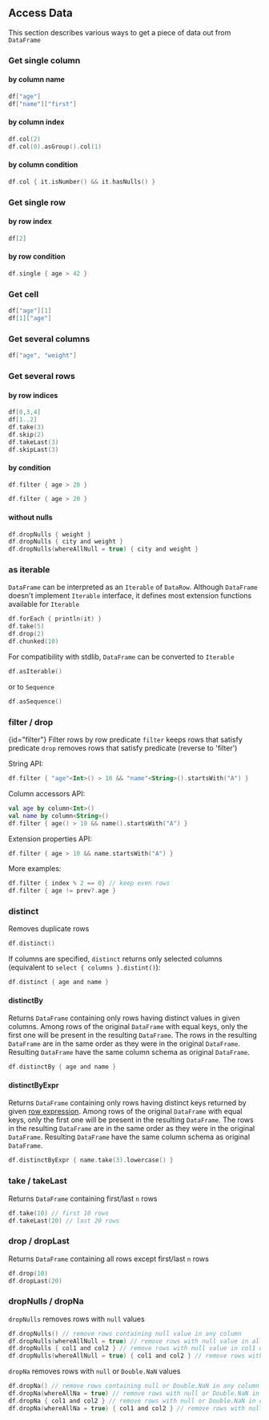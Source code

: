 [//]: # (title: Access)

## Access Data

This section describes various ways to get a piece of data out from `DataFrame`
### Get single column
#### by column name
<!---docs.api.Access.getColumnByName_strings-->
```kotlin
df["age"]
df["name"]["first"]
```
<!---END-->
#### by column index
<!---docs.api.Access.getColumnByIndex-->
```kotlin
df.col(2)
df.col(0).asGroup().col(1)
```
<!---END-->
#### by column condition
<!---docs.api.Access.getColumnByCondition-->
```kotlin
df.col { it.isNumber() && it.hasNulls() }
```
<!---END-->
### Get single row
#### by row index
<!---docs.api.Access.getRowByIndex-->
```kotlin
df[2]
```
<!---END-->
#### by row condition
<!---docs.api.Access.getRowByCondition_properties-->
```kotlin
df.single { age > 42 }
```
<!---END-->
### Get cell
<!---docs.api.Access.getCell_strings-->
```kotlin
df["age"][1]
df[1]["age"]
```
<!---END-->
### Get several columns
<!---docs.api.Access.getColumnsByName_strings-->
```kotlin
df["age", "weight"]
```
<!---END-->
### Get several rows
#### by row indices
<!---docs.api.Access.getRowsByIndices-->
```kotlin
df[0,3,4]
df[1..2]
df.take(3)
df.skip(2)
df.takeLast(3)
df.skipLast(3)
```
<!---END-->
#### by condition
<!---docs.api.Access.getRowsByCondition_properties-->
```kotlin
df.filter { age > 20 }
```
<!---docs.api.Access.getRowsByCondition_accessors-->
```kotlin
df.filter { age > 20 }
```
<!---END-->
#### without nulls
<!---docs.api.Access.dropNulls_properties-->
```kotlin
df.dropNulls { weight }
df.dropNulls { city and weight }
df.dropNulls(whereAllNull = true) { city and weight }
```
<!---END-->
### as iterable
`DataFrame` can be interpreted as an `Iterable` of `DataRow`. Although `DataFrame` doesn't implement `Iterable` interface, it defines most extension functions available for `Iterable`
```kotlin
df.forEach { println(it) }
df.take(5)
df.drop(2)
df.chunked(10)
```
For compatibility with stdlib, `DataFrame` can be converted to `Iterable`
```kotlin
df.asIterable()
```
or to `Sequence`
```kotlin
df.asSequence()
```
### filter / drop
{id="filter"}
Filter rows by row predicate
`filter` keeps rows that satisfy predicate
`drop` removes rows that satisfy predicate (reverse to 'filter')

String API:
```kotlin
df.filter { "age"<Int>() > 10 && "name"<String>().startsWith("A") }
```
Column accessors API:
```kotlin
val age by column<Int>()
val name by column<String>()
df.filter { age() > 10 && name().startsWith("A") }
```
Extension properties API:
```kotlin
df.filter { age > 10 && name.startsWith("A") }
```
More examples:
```kotlin
df.filter { index % 2 == 0} // keep even rows
df.filter { age != prev?.age }
```

### distinct
Removes duplicate rows
```kotlin
df.distinct()
```
If columns are specified, `distinct` returns only selected columns (equivalent to `select { columns }.distint()`):
```kotlin
df.distinct { age and name }
```
#### distinctBy
Returns `DataFrame` containing only rows having distinct values in given columns.
Among rows of the original `DataFrame` with equal keys, only the first one will be present in the resulting `DataFrame`.
The rows in the resulting `DataFrame` are in the same order as they were in the original `DataFrame`.
Resulting `DataFrame` have the same column schema as original `DataFrame`.
```kotlin
df.distinctBy { age and name }
```
#### distinctByExpr
Returns `DataFrame` containing only rows having distinct keys returned by given [row expression](rows.md#row-expressions).
Among rows of the original `DataFrame` with equal keys, only the first one will be present in the resulting `DataFrame`.
The rows in the resulting `DataFrame` are in the same order as they were in the original `DataFrame`.
Resulting `DataFrame` have the same column schema as original `DataFrame`.
```kotlin
df.distinctByExpr { name.take(3).lowercase() }
```
### take / takeLast
Returns `DataFrame` containing first/last `n` rows
```kotlin
df.take(10) // first 10 rows
df.takeLast(20) // last 20 rows
```
### drop / dropLast
Returns `DataFrame` containing all rows except first/last `n` rows
```kotlin
df.drop(10)
df.dropLast(20)
```
### dropNulls / dropNa
`dropNulls` removes rows with `null` values
```kotlin
df.dropNulls() // remove rows containing null value in any column
df.dropNulls(whereAllNull = true) // remove rows with null value in all columns
df.dropNulls { col1 and col2 } // remove rows with null value in col1 or col2 columns
df.dropNulls(whereAllNull = true) { col1 and col2 } // remove rows with null value in col1 and col2 columns
```
`dropNa` removes rows with `null` or `Double.NaN` values
```kotlin
df.dropNa() // remove rows containing null or Double.NaN in any column
df.dropNa(whereAllNa = true) // remove rows with null or Double.NaN in all columns
df.dropNa { col1 and col2 } // remove rows with null or Double.NaN in col1 or col2 columns
df.dropNa(whereAllNa = true) { col1 and col2 } // remove rows with null or Double.NaN in col1 and col2 columns
```
